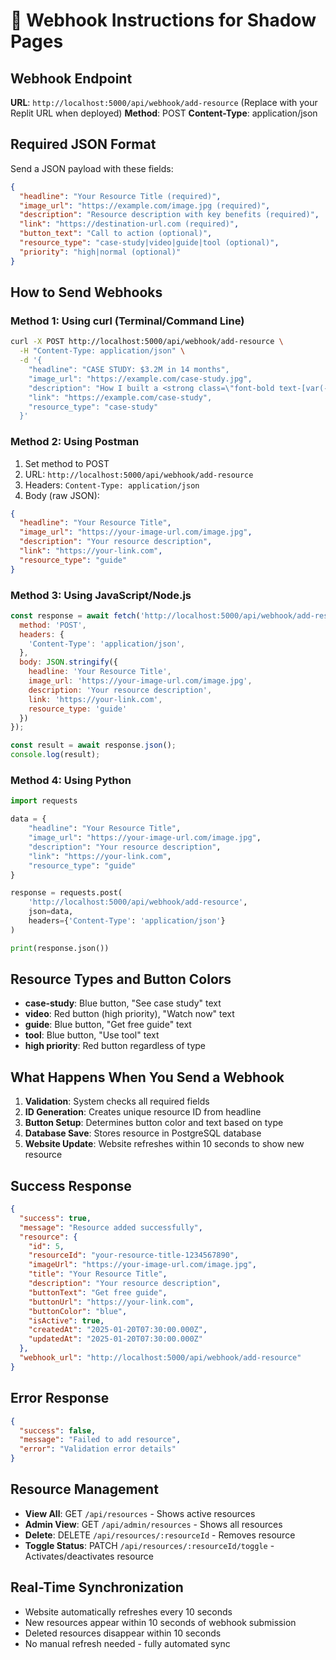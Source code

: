 # 🔗 Webhook Instructions for Shadow Pages

## Webhook Endpoint
**URL**: `http://localhost:5000/api/webhook/add-resource` (Replace with your Replit URL when deployed)
**Method**: POST
**Content-Type**: application/json

## Required JSON Format
Send a JSON payload with these fields:

```json
{
  "headline": "Your Resource Title (required)",
  "image_url": "https://example.com/image.jpg (required)",
  "description": "Resource description with key benefits (required)", 
  "link": "https://destination-url.com (required)",
  "button_text": "Call to action (optional)",
  "resource_type": "case-study|video|guide|tool (optional)",
  "priority": "high|normal (optional)"
}
```

## How to Send Webhooks

### Method 1: Using curl (Terminal/Command Line)
```bash
curl -X POST http://localhost:5000/api/webhook/add-resource \
  -H "Content-Type: application/json" \
  -d '{
    "headline": "CASE STUDY: $3.2M in 14 months",
    "image_url": "https://example.com/case-study.jpg",
    "description": "How I built a <strong class=\"font-bold text-[var(--shadow-navy)]\">$3.2M business</strong> from scratch",
    "link": "https://example.com/case-study",
    "resource_type": "case-study"
  }'
```

### Method 2: Using Postman
1. Set method to POST
2. URL: `http://localhost:5000/api/webhook/add-resource`
3. Headers: `Content-Type: application/json`
4. Body (raw JSON):
```json
{
  "headline": "Your Resource Title",
  "image_url": "https://your-image-url.com/image.jpg",
  "description": "Your resource description",
  "link": "https://your-link.com",
  "resource_type": "guide"
}
```

### Method 3: Using JavaScript/Node.js
```javascript
const response = await fetch('http://localhost:5000/api/webhook/add-resource', {
  method: 'POST',
  headers: {
    'Content-Type': 'application/json',
  },
  body: JSON.stringify({
    headline: 'Your Resource Title',
    image_url: 'https://your-image-url.com/image.jpg',
    description: 'Your resource description',
    link: 'https://your-link.com',
    resource_type: 'guide'
  })
});

const result = await response.json();
console.log(result);
```

### Method 4: Using Python
```python
import requests

data = {
    "headline": "Your Resource Title",
    "image_url": "https://your-image-url.com/image.jpg",
    "description": "Your resource description",
    "link": "https://your-link.com",
    "resource_type": "guide"
}

response = requests.post(
    'http://localhost:5000/api/webhook/add-resource',
    json=data,
    headers={'Content-Type': 'application/json'}
)

print(response.json())
```

## Resource Types and Button Colors
- **case-study**: Blue button, "See case study" text
- **video**: Red button (high priority), "Watch now" text  
- **guide**: Blue button, "Get free guide" text
- **tool**: Blue button, "Use tool" text
- **high priority**: Red button regardless of type

## What Happens When You Send a Webhook
1. **Validation**: System checks all required fields
2. **ID Generation**: Creates unique resource ID from headline
3. **Button Setup**: Determines button color and text based on type
4. **Database Save**: Stores resource in PostgreSQL database
5. **Website Update**: Website refreshes within 10 seconds to show new resource

## Success Response
```json
{
  "success": true,
  "message": "Resource added successfully",
  "resource": {
    "id": 5,
    "resourceId": "your-resource-title-1234567890",
    "imageUrl": "https://your-image-url.com/image.jpg",
    "title": "Your Resource Title",
    "description": "Your resource description",
    "buttonText": "Get free guide",
    "buttonUrl": "https://your-link.com",
    "buttonColor": "blue",
    "isActive": true,
    "createdAt": "2025-01-20T07:30:00.000Z",
    "updatedAt": "2025-01-20T07:30:00.000Z"
  },
  "webhook_url": "http://localhost:5000/api/webhook/add-resource"
}
```

## Error Response
```json
{
  "success": false,
  "message": "Failed to add resource",
  "error": "Validation error details"
}
```

## Resource Management
- **View All**: GET `/api/resources` - Shows active resources
- **Admin View**: GET `/api/admin/resources` - Shows all resources
- **Delete**: DELETE `/api/resources/:resourceId` - Removes resource
- **Toggle Status**: PATCH `/api/resources/:resourceId/toggle` - Activates/deactivates resource

## Real-Time Synchronization
- Website automatically refreshes every 10 seconds
- New resources appear within 10 seconds of webhook submission
- Deleted resources disappear within 10 seconds
- No manual refresh needed - fully automated sync